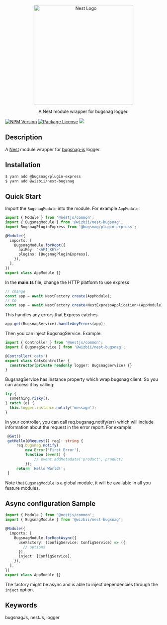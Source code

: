 <p align="center">
  <a href="http://nestjs.com/" target="blank"><img src="https://nestjs.com/img/logo_text.svg" width="320" alt="Nest Logo" /></a>
</p>

 <p align="center">A Nest module wrapper for bugsnag logger.</p>
 
<p align="center">

<a href="https://www.npmjs.com/package/@wizbii/nest-bugsnag"><img src="https://img.shields.io/npm/v/@wizbii/nest-bugsnag.svg" alt="NPM Version" /></a>
<a href="https://github.com/wizbii/nest-bugsnag"><img src="https://img.shields.io/npm/l/@wizbii/nest-bugsnag.svg" alt="Package License" /></a>
<a href="https://twitter.com/AstridNkumbe"><img src="https://img.shields.io/twitter/follow/AstridNkumbe.svg?style=social&label=Follow"></a>

</p>

## Description

A [Nest](https://github.com/nestjs/nest) module wrapper for [bugsnag-js](https://github.com/bugsnag/bugsnag-js) logger.

## Installation

```bash
$ yarn add @bugsnag/plugin-express
$ yarn add @wizbii/nest-bugsnag
```

## Quick Start

Import the `BugsnagModule` into the module. For example `AppModule`:

```typescript
import { Module } from '@nestjs/common';
import { BugsnagModule } from '@wizbii/nest-bugsnag';
import BugsnagPluginExpress from '@bugsnag/plugin-express';

@Module({
  imports: [
    BugsnagModule.forRoot({
      apiKey: '<API_KEY>',
      plugins: [BugsnagPluginExpress],
    }),
  ],
})
export class AppModule {}
```

In the **main.ts** file, change the HTTP platform to use express

```typescript
// change
const app = await NestFactory.create(AppModule);
// to
const app = await NestFactory.create<NestExpressApplication>(AppModule);
```

This handles any errors that Express catches

```typescript
app.get(BugsnagService).handleAnyErrors(app);
```

Then you can inject BugsnagService. Example:

```typescript
import { Controller } from '@nestjs/common';
import { BugsnagService } from '@wizbii/nest-bugsnag';

@Controller('cats')
export class CatsController {
  constructor(private readonly logger: BugsnagService) {}
}
```

BugsnagService has instance property which wrap bugsnag client. So you can access it by calling:

```typescript
try {
  something.risky();
} catch (e) {
  this.logger.instance.notify('message');
}
```

In your controller, you can call req.bugsnag.notify(err) which will include information about the request in the error report. For example:

```typescript
 @Get()
 getHello(@Request() req): string {
     req.bugsnag.notify(
         new Error('First Error'),
         function (event) {
             // event.addMetadata('product', product)
         });
     return 'Hello World!';
 }
```

Note that `BugsnagModule` is a global module, it will be available in all you feature modules.

## Async configuration Sample

```typescript
import { Module } from '@nestjs/common';
import { BugsnagModule } from '@wizbii/nest-bugsnag';

@Module({
  imports: [
    BugsnagModule.forRootAsync({
      useFactory: (configService: ConfigService) => ({
        // options
      }),
      inject: [ConfigService],
    }),
  ],
})
export class AppModule {}
```

The factory might be async and is able to inject dependencies through the `inject` option.

## Keywords

bugsnagJs, nestJs, logger
